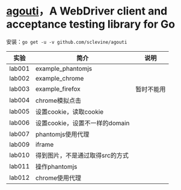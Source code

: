 # [agouti](https://github.com/sclevine/agouti)，A WebDriver client and acceptance testing library for Go
安装：`go get -u -v github.com/sclevine/agouti`

|实验|简介|说明|
|---|---|---|
|lab001|example_phantomjs|
|lab002|example_chrome|
|lab003|example_firefox|暂时不能用|
|lab004|chrome模拟点击|
|lab005|设置cookie，读取cookie|
|lab006|设置cookie，设置不一样的domain|
|lab007|phantomjs使用代理|
|lab009|iframe|
|lab010|得到图片，不是通过取得src的方式||
|lab011|操作phantomjs|
|lab012|chrome使用代理|